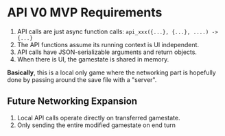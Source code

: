 
# API V0 MVP Requirements

1. API calls are just async function calls: `api_xxx({...}, {...}, ....) -> {...}`
2. The API functions assume its running context is UI independent.
3. API calls have JSON-serializable arguments and return objects.
4. When there is UI, the gamestate is shared in memory.

**Basically**, this is a local only game where the networking part is hopefully
done by passing around the save file with a "server".

## Future Networking Expansion
1. Local API calls operate directly on transferred gamestate.
2. Only sending the entire modified gamestate on end turn